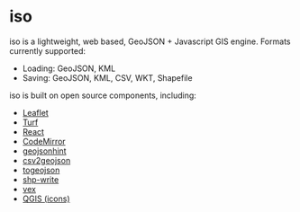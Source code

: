# iso

iso is a lightweight, web based, GeoJSON + Javascript GIS engine.
Formats currently supported:
  - Loading: GeoJSON, KML
  - Saving: GeoJSON, KML, CSV, WKT, Shapefile

iso is built on open source components, including:
  - [Leaflet](http://leafletjs.com/)
  - [Turf](http://turfjs.org/)
  - [React](https://facebook.github.io/react/index.html)
  - [CodeMirror](https://codemirror.net/)
  - [geojsonhint](https://github.com/mapbox/geojsonhint)
  - [csv2geojson](https://github.com/mapbox/csv2geojson)
  - [togeojson](https://github.com/mapbox/togeojson)
  - [shp-write](https://github.com/mapbox/shp-write)
  - [vex](https://github.com/HubSpot/vex)
  - [QGIS (icons)](https://github.com/qgis/QGIS)

